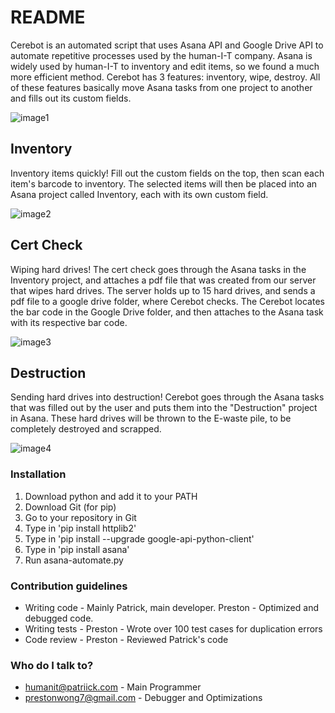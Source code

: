 # README #

Cerebot is an automated script that uses Asana API and Google Drive API to automate repetitive processes used by the human-I-T company. Asana is widely used by human-I-T to inventory and edit items, so we found a much more efficient method. Cerebot has 3 features: inventory, wipe, destroy. All of these features basically move Asana tasks from one project to another and fills out its custom fields.  

![image1](https://user-images.githubusercontent.com/30359951/40583438-ad541dca-6143-11e8-975d-2e3bc595b5f6.png)

## Inventory ##
Inventory items quickly! Fill out the custom fields on the top, then scan each item's barcode to inventory. The selected items will then be placed into an Asana project called Inventory, each with its own custom field.

![image2](https://user-images.githubusercontent.com/30359951/40583447-f3f4ebd8-6143-11e8-8ca4-2d45a186d20c.png)

## Cert Check ##
Wiping hard drives! The cert check goes through the Asana tasks in the Inventory project, and attaches a pdf file that was created from our server that wipes hard drives. The server holds up to 15 hard drives, and sends a pdf file to a google drive folder, where Cerebot checks. The Cerebot locates the bar code in the Google Drive folder, and then attaches to the Asana task with its respective bar code.

![image3](https://user-images.githubusercontent.com/30359951/40583464-2aa63952-6144-11e8-89eb-cf551c34fea9.png)

## Destruction ##
Sending hard drives into destruction! Cerebot goes through the Asana tasks that was filled out by the user and puts them into the "Destruction" project in Asana. These hard drives will be thrown to the E-waste pile, to be completely destroyed and scrapped.

![image4](https://user-images.githubusercontent.com/30359951/40583474-4b107978-6144-11e8-83aa-6f7ad0858d5c.png)


### Installation ###
1. Download python and add it to your PATH
2. Download Git (for pip)
3. Go to your repository in Git
4. Type in 'pip install httplib2'
5. Type in 'pip install --upgrade google-api-python-client'
6. Type in 'pip install asana'
7. Run asana-automate.py

### Contribution guidelines ###
* Writing code - Mainly Patrick, main developer. Preston - Optimized and debugged code.
* Writing tests - Preston - Wrote over 100 test cases for duplication errors
* Code review - Preston - Reviewed Patrick's code

### Who do I talk to? ###

* humanit@patriick.com - Main Programmer
* prestonwong7@gmail.com - Debugger and Optimizations
